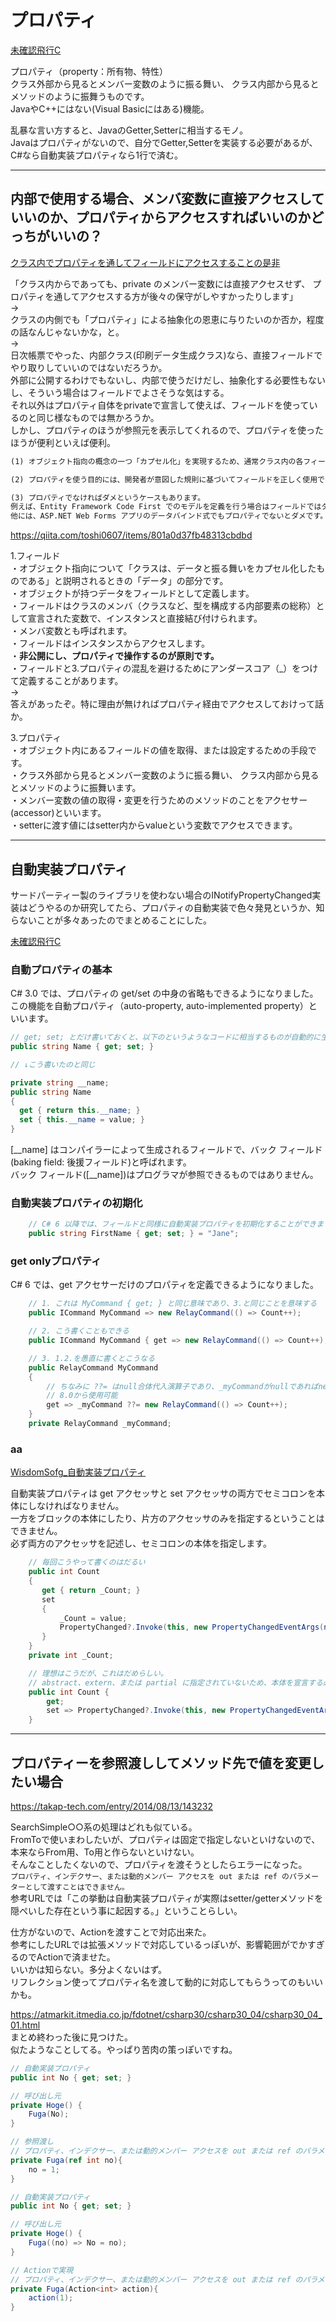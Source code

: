 # プロパティ

[未確認飛行C](https://ufcpp.net/study/csharp/oo_property.html)  

プロパティ（property：所有物、特性）  
クラス外部から見るとメンバー変数のように振る舞い、 クラス内部から見るとメソッドのように振舞うものです。  
JavaやC++にはない(Visual Basicにはある)機能。  

乱暴な言い方すると、JavaのGetter,Setterに相当するモノ。  
Javaはプロパティがないので、自分でGetter,Setterを実装する必要があるが、C#なら自動実装プロパティなら1行で済む。  

---

## 内部で使用する場合、メンバ変数に直接アクセスしていいのか、プロパティからアクセスすればいいのかどっちがいいの？

[クラス内でプロパティを通してフィールドにアクセスすることの是非](https://teratail.com/questions/304645)  

「クラス内からであっても、private のメンバー変数には直接アクセスせず、 プロパティを通してアクセスする方が後々の保守がしやすかったりします」  
→  
クラスの内側でも「プロパティ」による抽象化の恩恵に与りたいのか否か，程度の話なんじゃないかな，と。  
→  
日次帳票でやった、内部クラス(印刷データ生成クラス)なら、直接フィールドでやり取りしていいのではないだろうか。  
外部に公開するわけでもないし、内部で使うだけだし、抽象化する必要性もないし、そういう場合はフィールドでよさそうな気はする。  
それ以外はプロパティ自体をprivateで宣言して使えば、フィールドを使っているのと同じ様なものでは無かろうか。  
しかし、プロパティのほうが参照元を表示してくれるので、プロパティを使ったほうが便利といえば便利。  

``` txt
(1) オブジェクト指向の概念の一つ「カプセル化」を実現するため、通常クラス内の各フィールドへの直接アクセスは禁止するようにしておき、外部からはパブリックプロパティで各フィールドの値を取得したり設定したりするということがもともとのプロパティの目的です。 

(2) プロパティを使う目的には、開発者が意図した規則に基づいてフィールドを正しく使用できるよう保証するということもあります。

(3) プロパティでなければダメというケースもあります。
例えば、Entity Framework Code First でのモデルを定義を行う場合はフィールドではダメで、プロパティの定義が必要です。
他には、ASP.NET Web Forms アプリのデータバインド式でもプロパティでないとダメです。
```

<https://qiita.com/toshi0607/items/801a0d37fb48313cbdbd>  

1.フィールド  
・オブジェクト指向について「クラスは、データと振る舞いをカプセル化したものである」と説明されるときの「データ」の部分です。  
・オブジェクトが持つデータをフィールドとして定義します。  
・フィールドはクラスのメンバ（クラスなど、型を構成する内部要素の総称）として宣言された変数で、インスタンスと直接結び付けられます。  
・メンバ変数とも呼ばれます。  
・フィールドはインスタンスからアクセスします。  
・**非公開にし、プロパティで操作するのが原則です。**  
・フィールドと3.プロパティの混乱を避けるためにアンダースコア（_）をつけて定義することがあります。  
→  
答えがあったぞ。特に理由が無ければプロパティ経由でアクセスしておけって話か。  

3.プロパティ  
・オブジェクト内にあるフィールドの値を取得、または設定するための手段です。  
・クラス外部から見るとメンバー変数のように振る舞い、 クラス内部から見るとメソッドのように振舞います。  
・メンバー変数の値の取得・変更を行うためのメソッドのことをアクセサー(accessor)といいます。  
・setterに渡す値にはsetter内からvalueという変数でアクセスできます。  

---

## 自動実装プロパティ

サードパーティー製のライブラリを使わない場合のINotifyPropertyChanged実装はどうやるのか研究してたら、プロパティの自動実装で色々発見というか、知らないことが多々あったのでまとめることにした。  

[未確認飛行C](https://ufcpp.net/study/csharp/oo_property.html)  

### 自動プロパティの基本

C# 3.0 では、プロパティの get/set の中身の省略もできるようになりました。  
この機能を自動プロパティ（auto-property, auto-implemented property）といいます。  

``` C# : 自動プロパティの基本
// get; set; とだけ書いておくと、以下のというようなコードに相当するものが自動的に生成されます。  
public string Name { get; set; }

// ↓こう書いたのと同じ

private string __name;
public string Name
{
  get { return this.__name; }
  set { this.__name = value; }
}
```

[__name] はコンパイラーによって生成されるフィールドで、バック フィールド(baking field: 後援フィールド)と呼ばれます。  
バック フィールド([__name])はプログラマが参照できるものではありません。  

### 自動実装プロパティの初期化

``` C# : 自動実装プロパティの初期化
    // C# 6 以降では、フィールドと同様に自動実装プロパティを初期化することができます。
    public string FirstName { get; set; } = "Jane";
```

### get onlyプロパティ

C# 6 では、get アクセサーだけのプロパティを定義できるようになりました。

``` C# : get only
    // 1. これは MyCommand { get; } と同じ意味であり、3.と同じことを意味する
    public ICommand MyCommand => new RelayCommand(() => Count++);

    // 2. こう書くこともできる
    public ICommand MyCommand { get => new RelayCommand(() => Count++); }

    // 3. 1.2.を愚直に書くとこうなる
    public RelayCommand MyCommand
    {
        // ちなみに ??= はnull合体代入演算子であり、_myCommandがnullであればnew RelayCommandを代入するという代物。
        // 8.0から使用可能
        get => _myCommand ??= new RelayCommand(() => Count++);
    }
    private RelayCommand _myCommand;
```

### aa

[WisdomSofg_自動実装プロパティ](http://www.wisdomsoft.jp/182.html)  

自動実装プロパティは get アクセッサと set アクセッサの両方でセミコロンを本体にしなければなりません。  
一方をブロックの本体にしたり、片方のアクセッサのみを指定するということはできません。  
必ず両方のアクセッサを記述し、セミコロンの本体を指定します。  

``` C#
    // 毎回こうやって書くのはだるい
    public int Count
    {
       get { return _Count; }
       set
       {
           _Count = value;
           PropertyChanged?.Invoke(this, new PropertyChangedEventArgs(nameof(Count)));
       }
    }
    private int _Count;

    // 理想はこうだが、これはだめらしい。
    // abstract、extern、または partial に指定されていないため、本体を宣言する必要があります。というエラーが発生する
    public int Count { 
        get;
        set => PropertyChanged?.Invoke(this, new PropertyChangedEventArgs(nameof(Count))); 
    }
```

---

## プロパティーを参照渡ししてメソッド先で値を変更したい場合

<https://takap-tech.com/entry/2014/08/13/143232>  

SearchSimple○○系の処理はどれも似ている。  
FromToで使いまわしたいが、プロパティは固定で指定しないといけないので、本来ならFrom用、To用と作らないといけない。  
そんなことしたくないので、プロパティを渡そうとしたらエラーになった。  
`プロパティ、インデクサー、または動的メンバー アクセスを out または ref のパラメーターとして渡すことはできません。`  
参考URLでは「この挙動は自動実装プロパティが実際はsetter/getterメソッドを隠ぺいした存在という事に起因する。」ということらしい。  

仕方がないので、Actionを渡すことで対応出来た。  
参考にしたURLでは拡張メソッドで対応しているっぽいが、影響範囲がでかすぎるのでActionで済ませた。  
いいかは知らない。多分よくないはず。  
リフレクション使ってプロパティ名を渡して動的に対応してもらうってのもいいかも。  

<https://atmarkit.itmedia.co.jp/fdotnet/csharp30/csharp30_04/csharp30_04_01.html>  
まとめ終わった後に見つけた。  
似たようなことしてる。やっぱり苦肉の策っぽいですね。  

``` C#
// 自動実装プロパティ
public int No { get; set; }

// 呼び出し元
private Hoge() {
    Fuga(No);
}

// 参照渡し
// プロパティ、インデクサー、または動的メンバー アクセスを out または ref のパラメーターとして渡すことはできません。
private Fuga(ref int no){
    no = 1;
}
```

``` C#
// 自動実装プロパティ
public int No { get; set; }

// 呼び出し元
private Hoge() {
    Fuga((no) => No = no);
}

// Actionで実現
// プロパティ、インデクサー、または動的メンバー アクセスを out または ref のパラメーターとして渡すことはできません。
private Fuga(Action<int> action){
    action(1);
}
```
